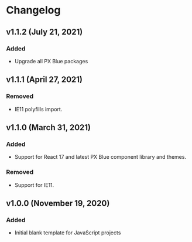 # Changelog

## v1.1.2 (July 21, 2021)

### Added

-   Upgrade all PX Blue packages

## v1.1.1 (April 27, 2021)

### Removed

-   IE11 polyfills import.

## v1.1.0 (March 31, 2021)

### Added

-   Support for React 17 and latest PX Blue component library and themes.

### Removed

-   Support for IE11.

## v1.0.0 (November 19, 2020)

### Added

-   Initial blank template for JavaScript projects